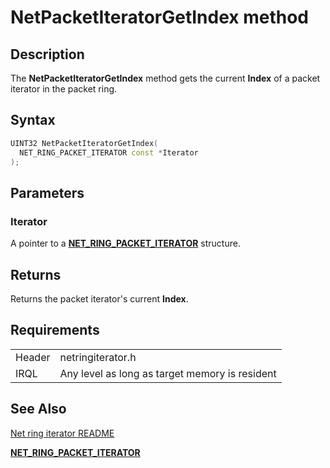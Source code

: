 # NetPacketIteratorGetIndex method


## Description



The **NetPacketIteratorGetIndex** method gets the current **Index** of a packet iterator in the packet ring.

## Syntax

```C++
UINT32 NetPacketIteratorGetIndex(
  NET_RING_PACKET_ITERATOR const *Iterator
);
```

## Parameters

### Iterator

A pointer to a [**NET_RING_PACKET_ITERATOR**](net_ring_packet_iterator.md) structure.

## Returns

Returns the packet iterator's current **Index**.

## Requirements

| | |
| --- | --- |
| Header | netringiterator.h |
| IRQL | Any level as long as target memory is resident |

## See Also

[Net ring iterator README](readme.md)

[**NET_RING_PACKET_ITERATOR**](net_ring_packet_iterator.md)
